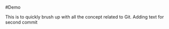 #Demo

This is to quickly brush up with all the concept related to Git.
Adding text for second commit
